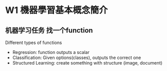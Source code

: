 # W1 機器學習基本概念簡介

##  机器学习任务 找一个function

Different types of functions
- Regression: function outputs a scalar
- Classification: Given options(classes), outputs the correct one
- Structured Learning: create something with structure (image, document)